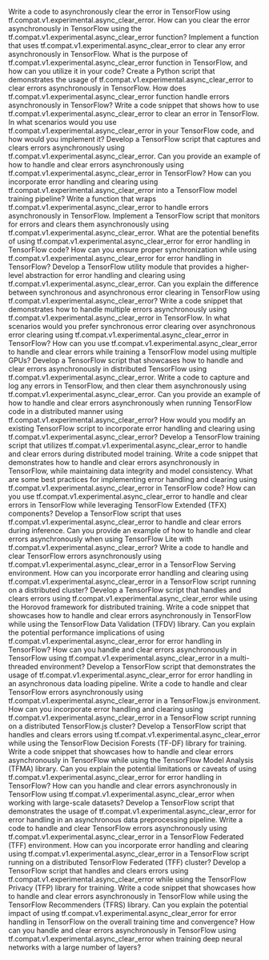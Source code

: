 Write a code to asynchronously clear the error in TensorFlow using tf.compat.v1.experimental.async_clear_error.
How can you clear the error asynchronously in TensorFlow using the tf.compat.v1.experimental.async_clear_error function?
Implement a function that uses tf.compat.v1.experimental.async_clear_error to clear any error asynchronously in TensorFlow.
What is the purpose of tf.compat.v1.experimental.async_clear_error function in TensorFlow, and how can you utilize it in your code?
Create a Python script that demonstrates the usage of tf.compat.v1.experimental.async_clear_error to clear errors asynchronously in TensorFlow.
How does tf.compat.v1.experimental.async_clear_error function handle errors asynchronously in TensorFlow?
Write a code snippet that shows how to use tf.compat.v1.experimental.async_clear_error to clear an error in TensorFlow.
In what scenarios would you use tf.compat.v1.experimental.async_clear_error in your TensorFlow code, and how would you implement it?
Develop a TensorFlow script that captures and clears errors asynchronously using tf.compat.v1.experimental.async_clear_error.
Can you provide an example of how to handle and clear errors asynchronously using tf.compat.v1.experimental.async_clear_error in TensorFlow?
How can you incorporate error handling and clearing using tf.compat.v1.experimental.async_clear_error into a TensorFlow model training pipeline?
Write a function that wraps tf.compat.v1.experimental.async_clear_error to handle errors asynchronously in TensorFlow.
Implement a TensorFlow script that monitors for errors and clears them asynchronously using tf.compat.v1.experimental.async_clear_error.
What are the potential benefits of using tf.compat.v1.experimental.async_clear_error for error handling in TensorFlow code?
How can you ensure proper synchronization while using tf.compat.v1.experimental.async_clear_error for error handling in TensorFlow?
Develop a TensorFlow utility module that provides a higher-level abstraction for error handling and clearing using tf.compat.v1.experimental.async_clear_error.
Can you explain the difference between synchronous and asynchronous error clearing in TensorFlow using tf.compat.v1.experimental.async_clear_error?
Write a code snippet that demonstrates how to handle multiple errors asynchronously using tf.compat.v1.experimental.async_clear_error in TensorFlow.
In what scenarios would you prefer synchronous error clearing over asynchronous error clearing using tf.compat.v1.experimental.async_clear_error in TensorFlow?
How can you use tf.compat.v1.experimental.async_clear_error to handle and clear errors while training a TensorFlow model using multiple GPUs?
Develop a TensorFlow script that showcases how to handle and clear errors asynchronously in distributed TensorFlow using tf.compat.v1.experimental.async_clear_error.
Write a code to capture and log any errors in TensorFlow, and then clear them asynchronously using tf.compat.v1.experimental.async_clear_error.
Can you provide an example of how to handle and clear errors asynchronously when running TensorFlow code in a distributed manner using tf.compat.v1.experimental.async_clear_error?
How would you modify an existing TensorFlow script to incorporate error handling and clearing using tf.compat.v1.experimental.async_clear_error?
Develop a TensorFlow training script that utilizes tf.compat.v1.experimental.async_clear_error to handle and clear errors during distributed model training.
Write a code snippet that demonstrates how to handle and clear errors asynchronously in TensorFlow, while maintaining data integrity and model consistency.
What are some best practices for implementing error handling and clearing using tf.compat.v1.experimental.async_clear_error in TensorFlow code?
How can you use tf.compat.v1.experimental.async_clear_error to handle and clear errors in TensorFlow while leveraging TensorFlow Extended (TFX) components?
Develop a TensorFlow script that uses tf.compat.v1.experimental.async_clear_error to handle and clear errors during inference.
Can you provide an example of how to handle and clear errors asynchronously when using TensorFlow Lite with tf.compat.v1.experimental.async_clear_error?
Write a code to handle and clear TensorFlow errors asynchronously using tf.compat.v1.experimental.async_clear_error in a TensorFlow Serving environment.
How can you incorporate error handling and clearing using tf.compat.v1.experimental.async_clear_error in a TensorFlow script running on a distributed cluster?
Develop a TensorFlow script that handles and clears errors using tf.compat.v1.experimental.async_clear_error while using the Horovod framework for distributed training.
Write a code snippet that showcases how to handle and clear errors asynchronously in TensorFlow while using the TensorFlow Data Validation (TFDV) library.
Can you explain the potential performance implications of using tf.compat.v1.experimental.async_clear_error for error handling in TensorFlow?
How can you handle and clear errors asynchronously in TensorFlow using tf.compat.v1.experimental.async_clear_error in a multi-threaded environment?
Develop a TensorFlow script that demonstrates the usage of tf.compat.v1.experimental.async_clear_error for error handling in an asynchronous data loading pipeline.
Write a code to handle and clear TensorFlow errors asynchronously using tf.compat.v1.experimental.async_clear_error in a TensorFlow.js environment.
How can you incorporate error handling and clearing using tf.compat.v1.experimental.async_clear_error in a TensorFlow script running on a distributed TensorFlow.js cluster?
Develop a TensorFlow script that handles and clears errors using tf.compat.v1.experimental.async_clear_error while using the TensorFlow Decision Forests (TF-DF) library for training.
Write a code snippet that showcases how to handle and clear errors asynchronously in TensorFlow while using the TensorFlow Model Analysis (TFMA) library.
Can you explain the potential limitations or caveats of using tf.compat.v1.experimental.async_clear_error for error handling in TensorFlow?
How can you handle and clear errors asynchronously in TensorFlow using tf.compat.v1.experimental.async_clear_error when working with large-scale datasets?
Develop a TensorFlow script that demonstrates the usage of tf.compat.v1.experimental.async_clear_error for error handling in an asynchronous data preprocessing pipeline.
Write a code to handle and clear TensorFlow errors asynchronously using tf.compat.v1.experimental.async_clear_error in a TensorFlow Federated (TFF) environment.
How can you incorporate error handling and clearing using tf.compat.v1.experimental.async_clear_error in a TensorFlow script running on a distributed TensorFlow Federated (TFF) cluster?
Develop a TensorFlow script that handles and clears errors using tf.compat.v1.experimental.async_clear_error while using the TensorFlow Privacy (TFP) library for training.
Write a code snippet that showcases how to handle and clear errors asynchronously in TensorFlow while using the TensorFlow Recommenders (TFRS) library.
Can you explain the potential impact of using tf.compat.v1.experimental.async_clear_error for error handling in TensorFlow on the overall training time and convergence?
How can you handle and clear errors asynchronously in TensorFlow using tf.compat.v1.experimental.async_clear_error when training deep neural networks with a large number of layers?